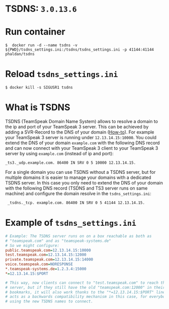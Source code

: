 # TSDNS: `3.0.13.6`

# Run container

```
$  docker run -d --name tsdns -v ${PWD}/tsdns_settings.ini:/tsdns/tsdns_settings.ini -p 41144:41144 phaldan/tsdns
```

# Reload `tsdns_settings.ini`
```
$ docker kill -s SIGUSR1 tsdns
```

# What is TSDNS
TSDNS  (TeamSpeak Domain Name System) allows to resolve a domain to the ip and port of your TeamSpeak 3 server. This can be achieved by adding a SVR-Record to the DNS of your domain ([How-to](https://support.teamspeakusa.com/index.php?/Knowledgebase/Article/View/293/0/does-teamspeak-3-support-dns-srv-records)). 
For example your TeamSpeak 3 server is running under `12.13.14.15:10000`. You could extend the DNS of your domain `example.com` with the following DNS record and can now connect with your TeamSpeak 3 client to your TeamSpeak 3 server by using `example.com` (instead of ip and port): 

```
_ts3._udp.example.com. 86400 IN SRV 0 5 10000 12.13.14.15.
```

For a single domain you can use TSDNS without a TSDNS server, but for multiple domains it is easier to manage your domains with a dedicated TSDNS server. In this case you only need to extend the DNS of your domain with the following DNS record (TSDNS and TS3 server runs on same machine) and configure the domain resolve in the `tsdns_settings.ini`:

```
 _tsdns._tcp. example.com. 86400 IN SRV 0 5 41144 12.13.14.15.
```


# Example of `tsdns_settings.ini`

```ini
# Example: The TSDNS server runs on on a box reachable as both as
# "teamspeak.com" and as "teamspeak-systems.de"
# So we might configure:
public.teamspeak.com=12.13.14.15:10000
test.teamspeak.com=12.13.14.15:12000
private.teamspeak.com=12.13.14.15:14000
voice.teamspeak.com=NORESPONSE
*.teamspeak-systems.de=1.2.3.4:15000
*=12.13.14.15:$PORT

# This way, now clients can connect to "test.teamspeak.com" to reach the test
# server, but if they still have the old "teamspeak.com:12000" in their
# bookmarks, it will also work thanks to the "*=12.13.14.15:$PORT" line, which
# acts as a backwards compatibility mechanism in this case, for everybody not
# using the new TSDNS names to connect.
```
